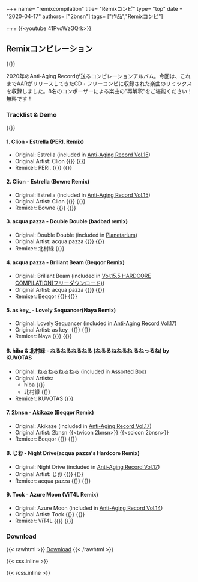 +++
name= "remixcompilation"
title= "Remixコンピ"
type= "top"
date = "2020-04-17"
authors= ["2bnsn"]
tags= ["作品","Remixコンピ"]

+++
{{<youtube  41PvoWzGQrk>}}
## Remixコンピレーション
{{<imgproc src="aar_remixcompilation.jpg" title="ジャケット(クリックで拡大)" caption=""/>}}

2020年のAnti-Aging Recordが送るコンピレーションアルバム。今回は、これまでAARがリリースしてきたCD・フリーコンピに収録された楽曲のリミックスを収録しました。8名のコンポーザーによる楽曲の”再解釈”をご堪能ください！無料です！

### Tracklist & Demo

{{<bandcamp album="3165983742" track="3456528976" href="http://antiagingrec.bandcamp.com/album/assorted-box" tracktitle="Awesomacaroon!!" tl="true">}}

#### 1. Clion - Estrella (PERI. Remix)
- Original: Estrella (included in [Anti-Aging Record Vol.15](https://soundcloud.com/antiagingrecord/m3-2018vol15-xfade-demo))
- Original Artist: Clion {{<twicon breath_man>}} {{<scicon clion-1>}}
- Remixer: PERI. {{<twicon peridot0014>}} {{<scicon peridot0014>}}

#### 2. Clion - Estrella (Bowne Remix)
- Original: Estrella (included in [Anti-Aging Record Vol.15](https://soundcloud.com/antiagingrecord/m3-2018vol15-xfade-demo))
- Original Artist: Clion {{<twicon breath_man>}} {{<scicon clion-1>}}
- Remixer: Bowne {{<twicon hone_aka_bowne>}} {{<scicon bowne_dj>}}

#### 3. acqua pazza - Double Double (badbad remix)
- Original: Double Double (included in [Planetarium](https://antiagingrec.bandcamp.com/track/double-double))
- Original Artist: acqua pazza {{<twicon pattuxan_acqua>}} {{<scicon dpze2volsqlo>}}
- Remixer: 北村緑 {{<twicon midori_nv>}}

#### 4. acqua pazza - Briliant Beam (Beqqor Remix)
- Original: Briliant Beam (included in [ Vol​.​15​.​5 HARDCORE COMPILATION(フリーダウンロード)](https://antiagingrec.bandcamp.com/track/brilliant-beam))
- Original Artist: acqua pazza {{<twicon pattuxan_acqua>}} {{<scicon dpze2volsqlo>}}
- Remixer: Beqqor {{<twicon mrcl_drm0224>}} {{<scicon ki-miracle>}}

#### 5. as key_ - Lovely Sequancer(Naya Remix)
- Original: Lovely Sequancer (included in [Anti​-​Aging Record Vol​.​17](https://antiagingrec.bandcamp.com/track/lovely-sequencer))
- Original Artist: as key_ {{<twicon yuki19990110>}} {{<scicon azukibar>}}
- Remixer: Naya {{<twicon Naya_sync>}} {{<scicon naya_sync>}}

#### 6. hiba & 北村緑 - ねるねるねるねる (ねるるねねるね るねっるね) by KUVOTAS
- Original: ねるねるねるねる (included in [Assorted Box](https://antiagingrec.bandcamp.com/track/--13))
- Original Artists:
  - hiba {{<twicon koike_yuniko>}}
  - 北村緑  {{<twicon midori_nv>}}
- Remixer: KUVOTAS {{<twicon KUVOTAS>}}

#### 7. 2bnsn - Akikaze (Beqqor Remix)
- Original: Akikaze (included in [Anti​-​Aging Record Vol​.​17](https://antiagingrec.bandcamp.com/track/akikaze-original-mix))
- Original Artist: 2bnsn {{<twicon 2bnsn>}} {{<scicon 2bnsn>}}
- Remixer: Beqqor {{<twicon mrcl_drm0224>}} {{<scicon ki-miracle>}}

#### 8. じお - Night Drive(acqua pazza's Hardcore Remix)
- Original: Night Drive (included in [Anti​-​Aging Record Vol​.​17](https://antiagingrec.bandcamp.com/track/night-drive))
- Original Artist: じお {{<twicon geoscape_9>}} {{<scicon geosuke>}}
- Remixer: acqua pazza {{<twicon pattuxan_acqua>}} {{<scicon dpze2volsqlo>}}

#### 9. Tock - Azure Moon (ViT4L Remix)
- Original: Azure Moon (included in [Anti​-​Aging Record Vol.14](https://soundcloud.com/antiagingrecord/m3-2018-07avol14xfade-demo))
- Original Artist: Tock {{<twicon Tock109muziq>}} {{<scicon tock109ryzzml>}}
- Remixer: ViT4L {{<twicon ViT4LDTM>}} {{<scicon thisisvit4l2019>}}

### Download

{{< rawhtml >}}
<a href="https://antiagingrec.bandcamp.com/album/anti-aging-record-remix-compilation" class="btn-mg" style="text-align: center; width:16em;"><span><i class="fas fa-download"></i> Download</span></a>
{{< /rawhtml >}}



 {{< css.inline >}}
<style>
.snsicon{transition: color 0.2s;}
.snsicon:hover { color:#f50;}
.scicon{transition: color 0.2s;}
.scicon:hover { color:#D30;}
</style>
 {{< /css.inline >}}
